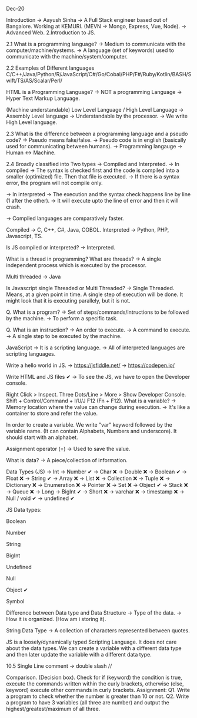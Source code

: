 Dec-20

Introduction -> Aayush Sinha -> A Full Stack engineer based out of Bangalore. Working at KEMURI. (MEVN -> Mongo, Express, Vue, Node). -> Advanced Web.
2.Introduction to JS.

2.1 What is a programming language? -> Medium to communicate with the computer/machine/systems. -> A language (set of keywords) used to communicate with the machine/system/computer.

2.2 Examples of Different languages C/C++/Java/Python/R/JavaScript/C#/Go/Cobal/PHP/F#/Ruby/Kotlin/BASH/Swift/TS/AS/Scalar/Perl/

HTML is a Programming Language? -> NOT a programming Language -> Hyper Text Markup Language.

(Machine understandable) Low Level Language / High Level Language -> Assembly Level language -> Understandable by the processor. -> We write High Level language.

2.3 What is the difference between a programming language and a pseudo code? -> Pseudo means fake/false. -> Pseudo code is in english (basically used for communicating between humans). -> Programming langauge -> Human <-> Machine.

2.4 Broadly classified into Two types -> Compiled and Interpreted. -> In compiled -> The syntax is checked first and the code is compiled into a smaller (optimized) file. Then that file is executed. -> If there is a syntax error, the program will not compile only.

-> In interpreted -> The execution and the syntax check happens line by line (1 after the other). -> It will execute upto the line of error and then it will crash.

-> Compiled languages are comparatively faster.

Compiled -> C, C++, C#, Java, COBOL. Interpreted -> Python, PHP, Javascript, TS.

Is JS compiled or interpreted? -> Interpreted.

What is a thread in programming? What are threads? -> A single independent process which is executed by the processor.

Multi threaded -> Java

Is Javascript single Threaded or Multi Threaded? -> Single Threaded. Means, at a given point in time. A single step of execution will be done. It might look that it is executing parallely, but it is not.

Q. What is a program? -> Set of steps/commands/intructions to be followed by the machine. -> To perform a specific task.

Q. What is an instruction? -> An order to execute. -> A command to execute. -> A single step to be executed by the machine.

JavaScript -> It is a scripting language. -> All of interpreted languages are scripting languages.

Write a hello world in JS. -> https://jsfiddle.net/ -> https://codepen.io/

Write HTML and JS files ✔ -> To see the JS, we have to open the Developer console.

Right Click > Inspect.
Three Dots/Line > More > Show Developer Console.
Shift + Control/Command + I/U/J
F12 (Fn + F12).
What is a variable? -> Memory location where the value can change during execution. -> It's like a container to store and refer the value.

In order to create a variable. We write "var" keyword followed by the variable name. (It can contain Alphabets, Numbers and underscore). It should start with an alphabet.

Assignment operator (=) -> Used to save the value.

What is data? -> A piece/collection of information.

Data Types (JS) -> Int -> Number ✔ -> Char ❌ -> Double ❌ -> Boolean ✔ -> Float ❌ -> String ✔ -> Array ❌ -> List ❌ -> Collection ❌ -> Tuple ❌ -> Dictionary ❌ -> Enumeration ❌ -> Pointer ❌ -> Set ❌ -> Object ✔ -> Stack ❌ -> Queue ❌ -> Long -> BigInt ✔ -> Short ❌ -> varchar ❌ -> timestamp ❌ -> Null / void ✔ -> undefined ✔

JS Data types:

Boolean

Number

String

BigInt

Undefined

Null

Object ✔

Symbol

Difference between Data type and Data Structure -> Type of the data. -> How it is organized. (How am i storing it).

String Data Type -> A collection of characters represented between quotes.

JS is a loosely/dynamically typed Scripting Language. It does not care about the data types. We can create a variable with a different data type and then later update the variable with a different data type.

10.5 Single Line comment -> double slash //

Comparison. (Decision box). Check for if (keyword) the condition is true, execute the commands written within the curly brackets, otherwise (else, keyword) execute other commands in curly brackets.
Assignment: Q1. Write a program to check whether the number is greater than 10 or not. Q2. Write a program to have 3 variables (all three are number) and output the highest/greatest/maximum of all three.
